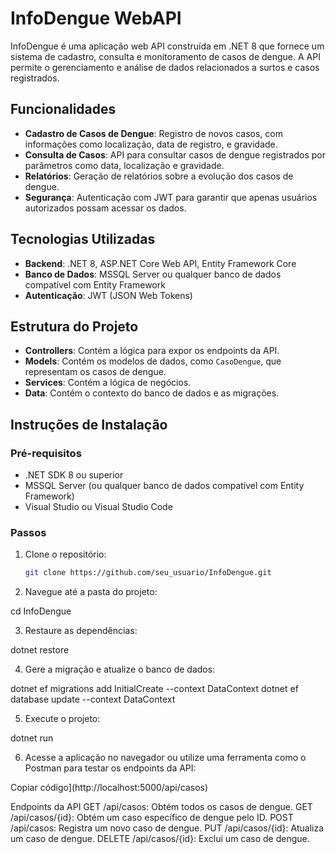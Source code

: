 # InfoDengue WebAPI

InfoDengue é uma aplicação web API construída em .NET 8 que fornece um sistema de cadastro, consulta e monitoramento de casos de dengue. A API permite o gerenciamento e análise de dados relacionados a surtos e casos registrados.

## Funcionalidades

- **Cadastro de Casos de Dengue**: Registro de novos casos, com informações como localização, data de registro, e gravidade.
- **Consulta de Casos**: API para consultar casos de dengue registrados por parâmetros como data, localização e gravidade.
- **Relatórios**: Geração de relatórios sobre a evolução dos casos de dengue.
- **Segurança**: Autenticação com JWT para garantir que apenas usuários autorizados possam acessar os dados.

## Tecnologias Utilizadas

- **Backend**: .NET 8, ASP.NET Core Web API, Entity Framework Core
- **Banco de Dados**: MSSQL Server ou qualquer banco de dados compatível com Entity Framework
- **Autenticação**: JWT (JSON Web Tokens)

## Estrutura do Projeto

- **Controllers**: Contém a lógica para expor os endpoints da API.
- **Models**: Contém os modelos de dados, como `CasoDengue`, que representam os casos de dengue.
- **Services**: Contém a lógica de negócios.
- **Data**: Contém o contexto do banco de dados e as migrações.

## Instruções de Instalação

### Pré-requisitos

- .NET SDK 8 ou superior
- MSSQL Server (ou qualquer banco de dados compatível com Entity Framework)
- Visual Studio ou Visual Studio Code

### Passos

1. Clone o repositório:
   ```bash
   git clone https://github.com/seu_usuario/InfoDengue.git

2. Navegue até a pasta do projeto:

cd InfoDengue

3. Restaure as dependências:

dotnet restore

4. Gere a migração e atualize o banco de dados:

dotnet ef migrations add InitialCreate --context DataContext
dotnet ef database update --context DataContext

5. Execute o projeto:

dotnet run

6. Acesse a aplicação no navegador ou utilize uma ferramenta como o Postman para testar os endpoints da API:

Copiar código](http://localhost:5000/api/casos)

Endpoints da API
GET /api/casos: Obtém todos os casos de dengue.
GET /api/casos/{id}: Obtém um caso específico de dengue pelo ID.
POST /api/casos: Registra um novo caso de dengue.
PUT /api/casos/{id}: Atualiza um caso de dengue.
DELETE /api/casos/{id}: Exclui um caso de dengue.
